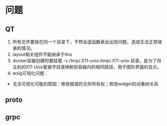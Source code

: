 # 问题
## QT
1. 所有文件要放在同一个目录下，不然会虚函数表会出现问题，造成无法正常继承的情况。
2. layout相关组件不能继承于this
3. docker容器创建时要挂载 -v /tmp/.X11-unix:/tmp/.X11-unix 目录，是为了将主机的X11 Unix套接字目录映射到容器内的相同路径，用于图形界面的显示。
4. wslg可视化问题：
- 无法可视化可能的原因：修改报错的文件所有权；修改widget的对象树关系

## proto

## grpc